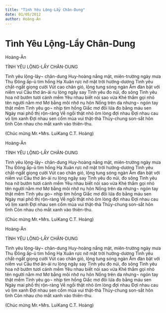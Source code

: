 ```yaml
---
title: "Tình Yêu Lộng-Lẩy Chân-Dung"
date: 01/05/2012
author: Hoàng-Ân
---
```


# Tình Yêu Lộng-Lẩy Chân-Dung

Hoàng-Ân


TÌNH YÊU LỘNG-LẨY CHÂN-DUNG

Tình yêu lộng-lây¬ chân-dung
Huy-hoàng nắng mật, miên-trường ngày mưa
Thu Đông ấp-ủ tim hồng
Hạ Xuân rực nở mặt trời hướng-dương
Tình yêu chất-ngất giọng cười
Vút cao chân gió, lộng tung sóng ngàn
Âm đàn bật với niềm vui
Câu thơ ân-ái ru lòng ngây say
Tình yêu đo núi, đo sông
Tình yêu hoa nở bướm tươi cánh mềm
Yêu nhau biết nói sao vừa
Khẻ thầm gọi nhỏ tên người nằm mơ
Mơ bằng môi nhớ nụ hôn
Nồng trên da nhưng¬ ngón tay thật mềm
Tình yêu go¬ nhịp tim hồng
Giấc mơ đôi lứa đo bằng máu sen
Ngày mai phố thị rộn-ràng
Về ngồi thật nhỏ ôm lòng đợi nhau
Đợi nhau cau vỏ lịm xanh
Đợi nhau sen cốm mùa vui thật-thà
Thủy-chung son-sắt hôn tình
Còn nhau cho mắt xanh vào thiên-thu.

(Chúc mừng Mr.+Mrs. LuiKang C.T. Hoàng)

Hoàng-Ân


TÌNH YÊU LỘNG-LẨY CHÂN-DUNG

Tình yêu lộng-lây¬ chân-dung
Huy-hoàng nắng mật, miên-trường ngày mưa
Thu Đông ấp-ủ tim hồng
Hạ Xuân rực nở mặt trời hướng-dương
Tình yêu chất-ngất giọng cười
Vút cao chân gió, lộng tung sóng ngàn
Âm đàn bật với niềm vui
Câu thơ ân-ái ru lòng ngây say
Tình yêu đo núi, đo sông
Tình yêu hoa nở bướm tươi cánh mềm
Yêu nhau biết nói sao vừa
Khẻ thầm gọi nhỏ tên người nằm mơ
Mơ bằng môi nhớ nụ hôn
Nồng trên da nhưng¬ ngón tay thật mềm
Tình yêu go¬ nhịp tim hồng
Giấc mơ đôi lứa đo bằng máu sen
Ngày mai phố thị rộn-ràng
Về ngồi thật nhỏ ôm lòng đợi nhau
Đợi nhau cau vỏ lịm xanh
Đợi nhau sen cốm mùa vui thật-thà
Thủy-chung son-sắt hôn tình
Còn nhau cho mắt xanh vào thiên-thu.

(Chúc mừng Mr.+Mrs. LuiKang C.T. Hoàng)

Hoàng-Ân


TÌNH YÊU LỘNG-LẨY CHÂN-DUNG

Tình yêu lộng-lây¬ chân-dung
Huy-hoàng nắng mật, miên-trường ngày mưa
Thu Đông ấp-ủ tim hồng
Hạ Xuân rực nở mặt trời hướng-dương
Tình yêu chất-ngất giọng cười
Vút cao chân gió, lộng tung sóng ngàn
Âm đàn bật với niềm vui
Câu thơ ân-ái ru lòng ngây say
Tình yêu đo núi, đo sông
Tình yêu hoa nở bướm tươi cánh mềm
Yêu nhau biết nói sao vừa
Khẻ thầm gọi nhỏ tên người nằm mơ
Mơ bằng môi nhớ nụ hôn
Nồng trên da nhưng¬ ngón tay thật mềm
Tình yêu go¬ nhịp tim hồng
Giấc mơ đôi lứa đo bằng máu sen
Ngày mai phố thị rộn-ràng
Về ngồi thật nhỏ ôm lòng đợi nhau
Đợi nhau cau vỏ lịm xanh
Đợi nhau sen cốm mùa vui thật-thà
Thủy-chung son-sắt hôn tình
Còn nhau cho mắt xanh vào thiên-thu.

(Chúc mừng Mr.+Mrs. LuiKang C.T. Hoàng)
